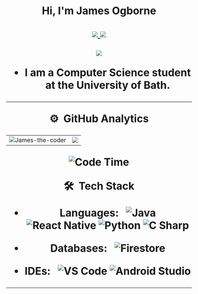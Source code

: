 
<!--![](https://github.com/imKashyap/imKashyap/blob/master/banner.png)-->
<p align="center"> <h1 align="center"> Hi, I'm James Ogborne</p>
<p align="center">
<a href="https://codewars.com/users/JettinJames/"><img src="https://img.shields.io/badge/-codewars-AB0013?style=for-the-badge&logo=Codewars&logoColor=black"/> </a>
<a href="https://www.instagram.com/jms_ogb/"><img src="https://img.shields.io/badge/Instagram-E4405F?style=for-the-badge&logo=instagram&logoColor=white"/> </a>
</p>

<p align="center"> <img src="https://komarev.com/ghpvc/?username=imKashyap&label=Profile%20Visits&color=blue&style=plastic%22%20alt=%22imKashyap" /> </p>

* I am a Computer Science student at the University of Bath.


***
**⚙️ &nbsp;GitHub Analytics**
<table style="width:100%">
  <tr>
    <td> <img src="https://github-readme-stats.vercel.app/api?username=James-the-coder&show_icons=true&theme=dark&locale=en&hide_border=true" alt="James-the-coder" /></td>
    <td><img src="https://github-readme-stats.vercel.app/api/top-langs/?username=James-the-coder&theme=dark&hide_border=true&layout=compact"></td>
  </tr>
</table>

<!-- [![James's wakatime stats](https://github-readme-stats.vercel.app/api/wakatime?username=James-the-coder&theme=tokyonight)](https://github.com/James-the-coder/github-readme-stats)-->
<!-- *** -->
<!--START_SECTION:waka-->
![Code Time](http://img.shields.io/badge/Code%20Time-264%20hrs%2019%20mins-blue)
<!--
📊 **This Week I Spent My Time On** 

```text
⌚︎ Time Zone: Europe/London

💬 Programming Languages: 
No Activity Tracked This Week

🔥 Editors: 
No Activity Tracked This Week

💻 Operating System: 
No Activity Tracked This Week

```

 Last Updated on 24/09/2022 18:53:40 UTC
-->
 
<!--END_SECTION:waka-->

**🛠 &nbsp;Tech Stack**

- Languages: &nbsp;
  ![Java](https://img.shields.io/badge/-Java-333333?style=flat&logo=Java&logoColor=007ACC)
  ![React Native](https://img.shields.io/badge/-React%20Native-333333?logo=react&logoColor=white&style=flat)
  ![Python](https://img.shields.io/badge/-Python-333333?style=flat&logo=Python)
  ![C Sharp](https://img.shields.io/badge/-C%20sharp-333333?style=flat&logo=csharp)

- Databases:  &nbsp;
  ![Firestore](https://img.shields.io/badge/-Firestore-333333?style=flat&logo=firebase)

- IDEs: &nbsp;
  ![VS Code](https://img.shields.io/badge/-VS%20Code-333333?style=flat&logo=visual-studio-code&logoColor=007ACC)
  ![Android Studio](https://img.shields.io/badge/-Android%20Studio-333333?style=flat&logo=android-studio)

***
